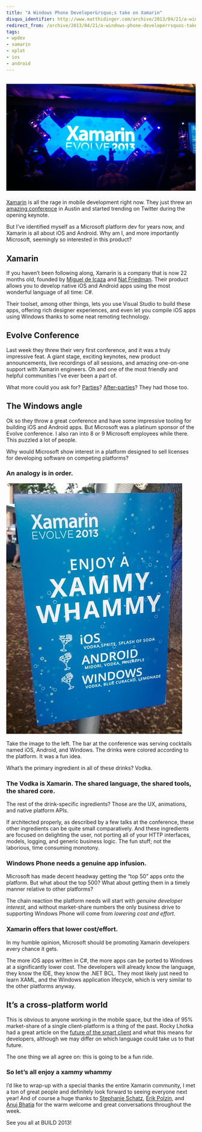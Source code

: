 ```yaml
---
title: "A Windows Phone Developer&rsquo;s take on Xamarin"
disqus_identifier: http://www.matthidinger.com/archive/2013/04/21/a-windows-phone-developerrsquos-take-on-xamarin.aspx
redirect_from: /archive/2013/04/21/a-windows-phone-developerrsquos-take-on-xamarin.aspx/
tags: 
- wpdev
- xamarin
- xplat
- ios
- android
---
```

[![WP\_20130416\_002](/images/subtext-content/www_matthidinger_com/Windows-Live-Writer/378d9bf4981b_91E1/WP_20130416_002_thumb.jpg "WP_20130416_002")](/images/subtext-content/www_matthidinger_com/Windows-Live-Writer/378d9bf4981b_91E1/WP_20130416_002_2.jpg)
------------------------------------------------------------------------------------------------------------------------------------------------------------------------------------------------------------------------------------------------------------------------------

[Xamarin](http://xamarin.com/) is all the rage in mobile development right now. They just threw an [amazing conference](http://xamarin.com/evolve) in Austin and started trending on Twitter during the opening keynote.

But I’ve identified myself as a Microsoft platform dev for years now, and Xamarin is all about iOS and Android. Why am I, and more importantly Microsoft, seemingly so interested in this product?

Xamarin
-------

If you haven’t been following along, Xamarin is a company that is now 22 months old, founded by [Miguel de Icaza](https://twitter.com/migueldeicaza) and [Nat Friedman](https://twitter.com/natfriedman). Their product allows you to develop native iOS and Android apps using the most wonderful language of all time: C\#.

Their toolset, among other things, lets you use Visual Studio to build these apps, offering rich designer experiences, and even let you compile iOS apps using Windows thanks to some neat remoting technology.

Evolve Conference
-----------------

Last week they threw their very first conference, and it was a truly impressive feat. A giant stage, exciting keynotes, new product announcements, live recordings of all sessions, and amazing one-on-one support with Xamarin engineers. Oh and one of the most friendly and helpful communities I’ve ever been a part of.

What more could you ask for? [Parties](https://twitter.com/MattHidinger/status/324305594494373888)? [After-parties](https://twitter.com/MattHidinger/status/324380618714644481)? They had those too.

The Windows angle
-----------------

Ok so they throw a great conference and have some impressive tooling for building iOS and Android apps. But Microsoft was a platinum sponsor of the Evolve conference. I also ran into 8 or 9 Microsoft employees while there. This puzzled a lot of people.

Why would Microsoft show interest in a platform designed to sell licenses for developing software on competing platforms?

### An analogy is in order.

[![WP\_20130416\_010](/images/subtext-content/www_matthidinger_com/Windows-Live-Writer/378d9bf4981b_91E1/WP_20130416_010_thumb_1.jpg "WP_20130416_010")](/images/subtext-content/www_matthidinger_com/Windows-Live-Writer/378d9bf4981b_91E1/WP_20130416_010_4.jpg)

Take the image to the left. The bar at the conference was serving cocktails named iOS, Android, and Windows. The drinks were colored according to the platform. It was a fun idea.

What’s the primary ingredient in all of these drinks? Vodka.

### The Vodka is Xamarin. The shared language, the shared tools, the shared core.

The rest of the drink-specific ingredients? Those are the UX, animations, and native platform APIs.

If architected properly, as described by a few talks at the conference, these other ingredients can be quite small comparatively. And these ingredients are focused on delighting the user, not porting all of your HTTP interfaces, models, logging, and generic business logic. The fun stuff; not the laborious, time consuming monotony.

### Windows Phone needs a genuine app infusion.

Microsoft has made decent headway getting the “top 50” apps onto the platform. But what about the top 500? What about getting them in a timely manner relative to other platforms?

The chain reaction the platform needs will start with *genuine developer interest*, and without market-share numbers the only business drive to supporting Windows Phone will come from *lowering cost and effort*.

### Xamarin offers that lower cost/effort.

In my humble opinion, Microsoft should be promoting Xamarin developers every chance it gets.

The more iOS apps written in C\#, the more apps can be ported to Windows at a significantly lower cost. The developers will already know the language, they know the IDE, they know the .NET BCL. They most likely just need to learn XAML, and the Windows application lifecycle, which is very similar to the other platforms anyway.

It’s a cross-platform world
---------------------------

This is obvious to anyone working in the mobile space, but the idea of 95% market-share of a single client-platform is a thing of the past. Rocky Lhotka had a great article on the [future of the smart client](http://www.lhotka.net/weblog/FutureOfTheSmartClient.aspx) and what this means for developers, although we may differ on which language could take us to that future.

The one thing we all agree on: this is going to be a fun ride.

### So let’s all enjoy a xammy whammy

I’d like to wrap-up with a special thanks the entire Xamarin community, I met a ton of great people and definitely look forward to seeing everyone next year! And of course a huge thanks to [Stephanie Schatz](http://twitter.com/she_travels), [Erik Polzin](https://twitter.com/epolzin), and [Anuj Bhatia](https://twitter.com/anooj) for the warm welcome and great conversations throughout the week.

See you all at BUILD 2013!

 

